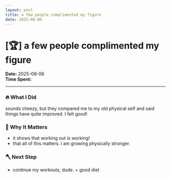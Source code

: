 ```yaml
---
layout: post
title: a few people complimented my figure
date: 2025-08-06
---
```

# [🏆] a few people complimented my figure

**Date:** 2025-08-06  
**Time Spent:**   

---

### 🔥 What I Did
sounds cheezy, but they compared me to my old physical self and said things have quite improved.
I felt good!

### 🎯 Why It Matters
- it shows that working out is working!
- that all of this matters. i am growing physically stronger.

### 🪓 Next Step
- continue my workouts, dude. + good diet
